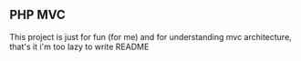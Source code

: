 ## PHP MVC

This project is just for fun (for me) and for understanding mvc architecture, that's it i'm too lazy to write README
